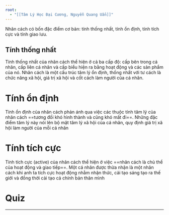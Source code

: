 ```yaml
---
root:
  - "[[Tâm Lý Học Đại Cương, Nguyễn Quang Uẩn]]"
---
```

Nhân cách có bốn đặc điểm cơ bản: tính thống nhất, tính ổn định, tính tích cực và tính giao lưu.
## Tính thống nhất
Tính thống nhất của nhân cách thể hiện ở cả ba cấp độ: cấp bên trong cá nhân, cấp liên cá nhân và cấp biểu hiện ra bằng hoạt động và các sản phẩm của nó. Nhân cách là một cấu trúc tâm lý ổn định, thống nhất với tư cách là chức năng xã hội, giá trị xã hội và cốt cách làm người của cá nhân.

# Tính ổn định

Tính ổn định của nhân cách phản ánh qua việc các thuộc tính tâm lý của nhân cách ==tương đối khó hình thành và cũng khó mất đi==. Những đặc điểm tâm lý này nói lên bộ mặt tâm lý xã hội của cá nhân, quy định giá trị xã hội làm người của mỗi cá nhân

# Tính tích cực

Tính tích cực (active) của nhân cách thể hiện ở việc ==nhân cách là chủ thể của hoạt động và giao tiếp==. Một cá nhân được thừa nhận là một nhân cách khi anh ta tích cực hoạt động nhằm nhận thức, cải tạo sáng tạo ra thế giới và đồng thời cải tạo cả chính bản thân mình

# Quiz

---
